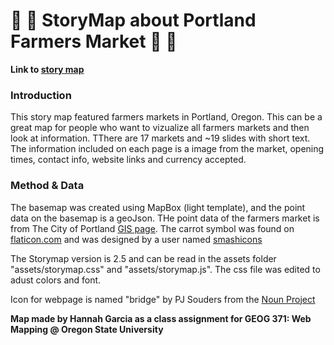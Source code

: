 # :tomato: :corn: StoryMap about Portland Farmers Market :eggplant: :peach:
**Link to [story map](https://garciahan.github.io/StoryMap/index_map.html)**
### Introduction
This story map featured farmers markets in Portland, Oregon. This can be a great map for people who want to vizualize all farmers markets and then look at information. TThere are 17 markets and ~19 slides with short text. The information included on each page is a image from the market, opening times, contact info, website links and currency accepted.

### Method & Data
The basemap was created using MapBox (light template), and the point data on the basemap is a geoJson. THe point data of the farmers market is from The City of Portland [GIS page](https://gis-pdx.opendata.arcgis.com/). The carrot symbol was found on [flaticon.com](flaticon.com) and was designed by a user named [smashicons](https://www.flaticon.com/authors/smashicons)

The Storymap version is 2.5 and can be read in the assets folder "assets/storymap.css" and "assets/storymap.js". The css file was edited to adust colors and font.

Icon for webpage is named "bridge" by PJ Souders from the [Noun Project](https://thenounproject.com/term/portland/10120/)

**Map made by Hannah Garcia as a class assignment for GEOG 371: Web Mapping @ Oregon State University**
